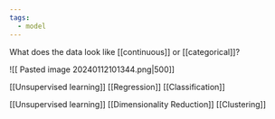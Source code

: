 ```yaml
---
tags:
  - model
---
```

What does the data look like [[continuous]] or [[categorical]]? 

![[ Pasted image 20240112101344.png|500]]

[[Unsupervised learning]]
	 [[Regression]] 
	 [[Classification]]

[[Unsupervised learning]]
	[[Dimensionality Reduction]]
	[[Clustering]]





